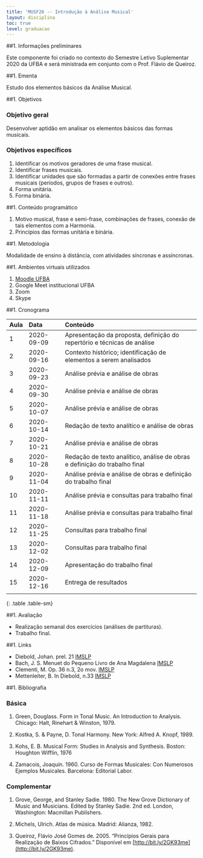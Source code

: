 ```yaml
---
title: 'MUSF26 -- Introdução à Análise Musical'
layout: disciplina
toc: true
level: graduacao
---
```


##1. Informações preliminares

Este componente foi criado no contexto do Semestre Letivo Suplementar
2020 da UFBA e será ministrada em conjunto com o Prof. Flávio de Queiroz.

##1. Ementa

Estudo dos elementos básicos da Análise Musical.

##1. Objetivos

### Objetivo geral

Desenvolver aptidão em analisar os elementos básicos das formas musicais.

### Objetivos específicos

1. Identificar os motivos geradores de uma frase musical.
1. Identificar frases musicais.
1. Identificar unidades que são formadas a partir de conexões entre
   frases musicais (períodos, grupos de frases e outros).
1. Forma unitária.
1. Forma binária.

##1. Conteúdo programático

1. Motivo musical, frase e semi-frase, combinações de frases, conexão
   de tais elementos com a Harmonia.
1. Princípios das formas unitária e binária.

##1. Metodologia

Modalidade de ensino à distância, com atividades síncronas e
assíncronas.

##1. Ambientes virtuais utilizados

1. [Moodle UFBA](https://ava.ufba.br/course/view.php?id=13589)
1. Google Meet institucional UFBA
1. Zoom
1. Skype


##1. Cronograma

| Aula | Data       | Conteúdo                                                                   |
|:-----|:-----------|:---------------------------------------------------------------------------|
| 1    | 2020-09-09 | Apresentação da proposta, definição do repertório e técnicas de análise    |
| 2    | 2020-09-16 | Contexto histórico; identificação de elementos a serem analisados          |
| 3    | 2020-09-23 | Análise prévia e análise de obras                                          |
| 4    | 2020-09-30 | Análise prévia e análise de obras                                          |
| 5    | 2020-10-07 | Análise prévia e análise de obras                                          |
| 6    | 2020-10-14 | Redação de texto analítico e análise de obras                              |
| 7    | 2020-10-21 | Análise prévia e análise de obras                                          |
| 8    | 2020-10-28 | Redação de texto analítico, análise de obras e definição do trabalho final |
| 9    | 2020-11-04 | Análise prévia e análise de obras e definição do trabalho final            |
| 10   | 2020-11-11 | Análise prévia e consultas para trabalho final                             |
| 11   | 2020-11-18 | Análise prévia e consultas para trabalho final                             |
| 12   | 2020-11-25 | Consultas para trabalho final                                              |
| 13   | 2020-12-02 | Consultas para trabalho final                                              |
| 14   | 2020-12-09 | Apresentação do trabalho final                                             |
| 15   | 2020-12-16 | Entrega de resultados                                                      |
|      |            |                                                                            |
{: .table .table-sm}

##1. Avaliação

- Realização semanal dos exercícios (análises de partituras).
- Trabalho final.


<!-- ##1. Trabalhos -->

<!-- ##1. Recursos disponíveis -->

##1. Links

- Diebold, Johan. prel. 21 [IMSLP](https://ks.imslp.net/files/imglnks/usimg/3/37/IMSLP85001-SIBLEY1802.13363.8dc5-39087012432912vol_1.pdf)
- Bach, J. S. Menuet do Pequeno Livro de Ana Magdalena [IMSLP](https://ks.imslp.net/files/imglnks/usimg/5/58/IMSLP582238-PMLP06107-AMBach_21_Extraits.pdf)
- Clementi, M. Op. 36 n.3, 2o mov.
 [IMSLP](https://ks.imslp.net/files/imglnks/usimg/1/17/IMSLP02566-Clementi_-_Sonata_Op._36,_No.3.pdf)
- Mettenleiter, B. In Diebold, n.33
 [IMSLP](https://ks.imslp.net/files/imglnks/usimg/3/38/IMSLP283073-PMLP459404-JDiebold_175_Neue_Orgelst%C3%BCcke,_Op.70.pdf)

##1. Bibliografia

### Básica

1. Green, Douglass. Form in Tonal Music. An Introduction to
   Analysis. Chicago: Halt, Rinehart & Winston, 1979.

1. Kostka, S. & Payne, D. Tonal Harmony. New York: Alfred A. Knopf,
   1989.

1. Kohs, E. B. Musical Form: Studies in Analysis and
   Synthesis. Boston: Houghton Wifflin, 1976

1. Zamacois, Joaquín. 1960. Curso de Formas Musicales: Con Numerosos
   Ejemplos Musicales. Barcelona: Editorial Labor.


### Complementar

1. Grove, George, and Stanley Sadie. 1980. The New Grove Dictionary of
   Music and Musicians. Edited by Stanley Sadie. 2nd ed. London,
   Washington: Macmillan Publishers.

1. Michels, Ulrich. Atlas de música. Madrid: Alianza, 1982.

1. Queiroz, Flávio José Gomes de. 2005. “Princípios Gerais para
   Realização de Baixos Cifrados.” Disponível em
   [http://bit.ly/2GK93me](http://bit.ly/2GK93me).
